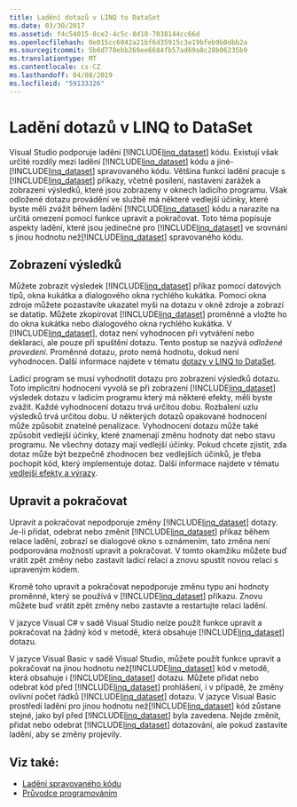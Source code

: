 ```yaml
---
title: Ladění dotazů v LINQ to DataSet
ms.date: 03/30/2017
ms.assetid: f4c54015-8ce2-4c5c-8d18-7038144cc66d
ms.openlocfilehash: 0e015cc6042a21bf6d35915c3e19bfeb9b0dbb2a
ms.sourcegitcommit: 5b6d778ebb269ee6684fb57ad69a8c28b06235b9
ms.translationtype: MT
ms.contentlocale: cs-CZ
ms.lasthandoff: 04/08/2019
ms.locfileid: "59133326"
---
```

# <a name="debugging-linq-to-dataset-queries"></a>Ladění dotazů v LINQ to DataSet

Visual Studio podporuje ladění [!INCLUDE[linq_dataset](../../../../includes/linq-dataset-md.md)] kódu. Existují však určité rozdíly mezi ladění [!INCLUDE[linq_dataset](../../../../includes/linq-dataset-md.md)] kódu a jiné-[!INCLUDE[linq_dataset](../../../../includes/linq-dataset-md.md)] spravovaného kódu. Většina funkcí ladění pracuje s [!INCLUDE[linq_dataset](../../../../includes/linq-dataset-md.md)] příkazy, včetně posílení, nastavení zarážek a zobrazení výsledků, které jsou zobrazeny v oknech ladicího programu. Však odložené dotazu provádění ve službě má některé vedlejší účinky, které byste měli zvážit během ladění [!INCLUDE[linq_dataset](../../../../includes/linq-dataset-md.md)] kódu a narazíte na určitá omezení pomocí funkce upravit a pokračovat. Toto téma popisuje aspekty ladění, které jsou jedinečné pro [!INCLUDE[linq_dataset](../../../../includes/linq-dataset-md.md)] ve srovnání s jinou hodnotu než[!INCLUDE[linq_dataset](../../../../includes/linq-dataset-md.md)] spravovaného kódu.  
  
## <a name="viewing-results"></a>Zobrazení výsledků  
 Můžete zobrazit výsledek [!INCLUDE[linq_dataset](../../../../includes/linq-dataset-md.md)] příkaz pomocí datových tipů, okna kukátka a dialogového okna rychlého kukátka. Pomocí okna zdroje můžete pozastavíte ukazatel myši na dotazu v okně zdroje a zobrazí se datatip. Můžete zkopírovat [!INCLUDE[linq_dataset](../../../../includes/linq-dataset-md.md)] proměnné a vložte ho do okna kukátka nebo dialogového okna rychlého kukátka. V [!INCLUDE[linq_dataset](../../../../includes/linq-dataset-md.md)], dotaz není vyhodnocen při vytváření nebo deklaraci, ale pouze při spuštění dotazu. Tento postup se nazývá *odložené provedení*. Proměnné dotazu, proto nemá hodnotu, dokud není vyhodnocen. Další informace najdete v tématu [dotazy v LINQ to DataSet](../../../../docs/framework/data/adonet/queries-in-linq-to-dataset.md).  
  
 Ladicí program se musí vyhodnotit dotazu pro zobrazení výsledků dotazu. Toto implicitní hodnocení vyvolá se při zobrazení [!INCLUDE[linq_dataset](../../../../includes/linq-dataset-md.md)] výsledek dotazu v ladicím programu který má některé efekty, měli byste zvážit. Každé vyhodnocení dotazu trvá určitou dobu. Rozbalení uzlu výsledků trvá určitou dobu. U některých dotazů opakované hodnocení může způsobit znatelné penalizace. Vyhodnocení dotazu může také způsobit vedlejší účinky, které znamenají změnu hodnoty dat nebo stavu programu. Ne všechny dotazy mají vedlejší účinky. Pokud chcete zjistit, zda dotaz může být bezpečně zhodnocen bez vedlejších účinků, je třeba pochopit kód, který implementuje dotaz. Další informace najdete v tématu [vedlejší efekty a výrazy](https://docs.microsoft.com/previous-versions/visualstudio/visual-studio-2013/a7a250bs(v=vs.120)).  
  
## <a name="edit-and-continue"></a>Upravit a pokračovat  
 Upravit a pokračovat nepodporuje změny [!INCLUDE[linq_dataset](../../../../includes/linq-dataset-md.md)] dotazy. Je-li přidat, odebrat nebo změnit [!INCLUDE[linq_dataset](../../../../includes/linq-dataset-md.md)] příkaz během relace ladění, zobrazí se dialogové okno s oznámením, tato změna není podporována možností upravit a pokračovat. V tomto okamžiku můžete buď vrátit zpět změny nebo zastavit ladicí relaci a znovu spustit novou relaci s upraveným kódem.  
  
 Kromě toho upravit a pokračovat nepodporuje změnu typu ani hodnoty proměnné, který se používá v [!INCLUDE[linq_dataset](../../../../includes/linq-dataset-md.md)] příkazu. Znovu můžete buď vrátit zpět změny nebo zastavte a restartujte relaci ladění.  
  
 V jazyce Visual C# v sadě Visual Studio nelze použít funkce upravit a pokračovat na žádný kód v metodě, která obsahuje [!INCLUDE[linq_dataset](../../../../includes/linq-dataset-md.md)] dotazu.  
  
 V jazyce Visual Basic v sadě Visual Studio, můžete použít funkce upravit a pokračovat na jinou hodnotu než[!INCLUDE[linq_dataset](../../../../includes/linq-dataset-md.md)] kód v metodě, která obsahuje i [!INCLUDE[linq_dataset](../../../../includes/linq-dataset-md.md)] dotazu. Můžete přidat nebo odebrat kód před [!INCLUDE[linq_dataset](../../../../includes/linq-dataset-md.md)] prohlášení, i v případě, že změny ovlivní počet řádků [!INCLUDE[linq_dataset](../../../../includes/linq-dataset-md.md)] dotazu. V jazyce Visual Basic prostředí ladění pro jinou hodnotu než[!INCLUDE[linq_dataset](../../../../includes/linq-dataset-md.md)] kód zůstane stejné, jako byl před [!INCLUDE[linq_dataset](../../../../includes/linq-dataset-md.md)] byla zavedena. Nejde změnit, přidat nebo odebrat [!INCLUDE[linq_dataset](../../../../includes/linq-dataset-md.md)] dotazování, ale pokud zastavíte ladění, aby se změny projevily.  
  
## <a name="see-also"></a>Viz také:

- [Ladění spravovaného kódu](/visualstudio/debugger/debugging-managed-code)
- [Průvodce programováním](../../../../docs/framework/data/adonet/programming-guide-linq-to-dataset.md)
